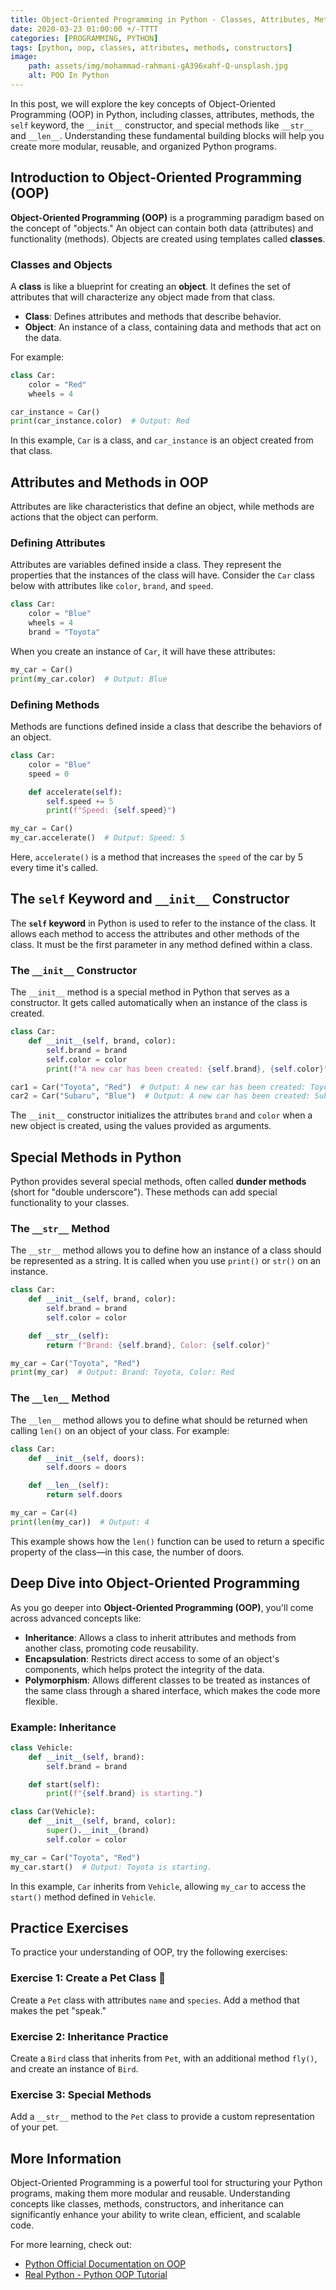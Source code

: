 ```yaml
---
title: Object-Oriented Programming in Python - Classes, Attributes, Methods, and More
date: 2020-03-23 01:00:00 +/-TTTT
categories: [PROGRAMMING, PYTHON]
tags: [python, oop, classes, attributes, methods, constructors]
image:
    path: assets/img/mohammad-rahmani-gA396xahf-Q-unsplash.jpg
    alt: POO In Python
---
```


In this post, we will explore the key concepts of Object-Oriented Programming (OOP) in Python, including classes, attributes, methods, the `self` keyword, the `__init__` constructor, and special methods like `__str__` and `__len__`. Understanding these fundamental building blocks will help you create more modular, reusable, and organized Python programs.

## Introduction to Object-Oriented Programming (OOP)

**Object-Oriented Programming (OOP)** is a programming paradigm based on the concept of "objects." An object can contain both data (attributes) and functionality (methods). Objects are created using templates called **classes**.

### Classes and Objects

A **class** is like a blueprint for creating an **object**. It defines the set of attributes that will characterize any object made from that class.

- **Class**: Defines attributes and methods that describe behavior.
- **Object**: An instance of a class, containing data and methods that act on the data.

For example:

```python
class Car:
    color = "Red"
    wheels = 4

car_instance = Car()
print(car_instance.color)  # Output: Red
```

In this example, `Car` is a class, and `car_instance` is an object created from that class.

## Attributes and Methods in OOP

Attributes are like characteristics that define an object, while methods are actions that the object can perform.

### Defining Attributes

Attributes are variables defined inside a class. They represent the properties that the instances of the class will have. Consider the `Car` class below with attributes like `color`, `brand`, and `speed`.

```python
class Car:
    color = "Blue"
    wheels = 4
    brand = "Toyota"
```

When you create an instance of `Car`, it will have these attributes:

```python
my_car = Car()
print(my_car.color)  # Output: Blue
```

### Defining Methods

Methods are functions defined inside a class that describe the behaviors of an object.

```python
class Car:
    color = "Blue"
    speed = 0

    def accelerate(self):
        self.speed += 5
        print(f"Speed: {self.speed}")

my_car = Car()
my_car.accelerate()  # Output: Speed: 5
```

Here, `accelerate()` is a method that increases the `speed` of the car by 5 every time it's called.

## The `self` Keyword and `__init__` Constructor

The **`self` keyword** in Python is used to refer to the instance of the class. It allows each method to access the attributes and other methods of the class. It must be the first parameter in any method defined within a class.

### The `__init__` Constructor

The `__init__` method is a special method in Python that serves as a constructor. It gets called automatically when an instance of the class is created.

```python
class Car:
    def __init__(self, brand, color):
        self.brand = brand
        self.color = color
        print(f"A new car has been created: {self.brand}, {self.color}")

car1 = Car("Toyota", "Red")  # Output: A new car has been created: Toyota, Red
car2 = Car("Subaru", "Blue")  # Output: A new car has been created: Subaru, Blue
```

The `__init__` constructor initializes the attributes `brand` and `color` when a new object is created, using the values provided as arguments.

## Special Methods in Python

Python provides several special methods, often called **dunder methods** (short for "double underscore"). These methods can add special functionality to your classes.

### The `__str__` Method

The `__str__` method allows you to define how an instance of a class should be represented as a string. It is called when you use `print()` or `str()` on an instance.

```python
class Car:
    def __init__(self, brand, color):
        self.brand = brand
        self.color = color

    def __str__(self):
        return f"Brand: {self.brand}, Color: {self.color}"

my_car = Car("Toyota", "Red")
print(my_car)  # Output: Brand: Toyota, Color: Red
```

### The `__len__` Method

The `__len__` method allows you to define what should be returned when calling `len()` on an object of your class. For example:

```python
class Car:
    def __init__(self, doors):
        self.doors = doors

    def __len__(self):
        return self.doors

my_car = Car(4)
print(len(my_car))  # Output: 4
```

This example shows how the `len()` function can be used to return a specific property of the class—in this case, the number of doors.

## Deep Dive into Object-Oriented Programming

As you go deeper into **Object-Oriented Programming (OOP)**, you'll come across advanced concepts like:

- **Inheritance**: Allows a class to inherit attributes and methods from another class, promoting code reusability.
- **Encapsulation**: Restricts direct access to some of an object's components, which helps protect the integrity of the data.
- **Polymorphism**: Allows different classes to be treated as instances of the same class through a shared interface, which makes the code more flexible.

### Example: Inheritance

```python
class Vehicle:
    def __init__(self, brand):
        self.brand = brand

    def start(self):
        print(f"{self.brand} is starting.")

class Car(Vehicle):
    def __init__(self, brand, color):
        super().__init__(brand)
        self.color = color

my_car = Car("Toyota", "Red")
my_car.start()  # Output: Toyota is starting.
```

In this example, `Car` inherits from `Vehicle`, allowing `my_car` to access the `start()` method defined in `Vehicle`.

## Practice Exercises

To practice your understanding of OOP, try the following exercises:

### Exercise 1: Create a Pet Class 🐾
Create a `Pet` class with attributes `name` and `species`. Add a method that makes the pet "speak."

### Exercise 2: Inheritance Practice
Create a `Bird` class that inherits from `Pet`, with an additional method `fly()`, and create an instance of `Bird`.

### Exercise 3: Special Methods
Add a `__str__` method to the `Pet` class to provide a custom representation of your pet.

## More Information

Object-Oriented Programming is a powerful tool for structuring your Python programs, making them more modular and reusable. Understanding concepts like classes, methods, constructors, and inheritance can significantly enhance your ability to write clean, efficient, and scalable code.

For more learning, check out:
- [Python Official Documentation on OOP](https://docs.python.org/3/tutorial/classes.html)
- [Real Python - Python OOP Tutorial](https://realpython.com/python3-object-oriented-programming/)

